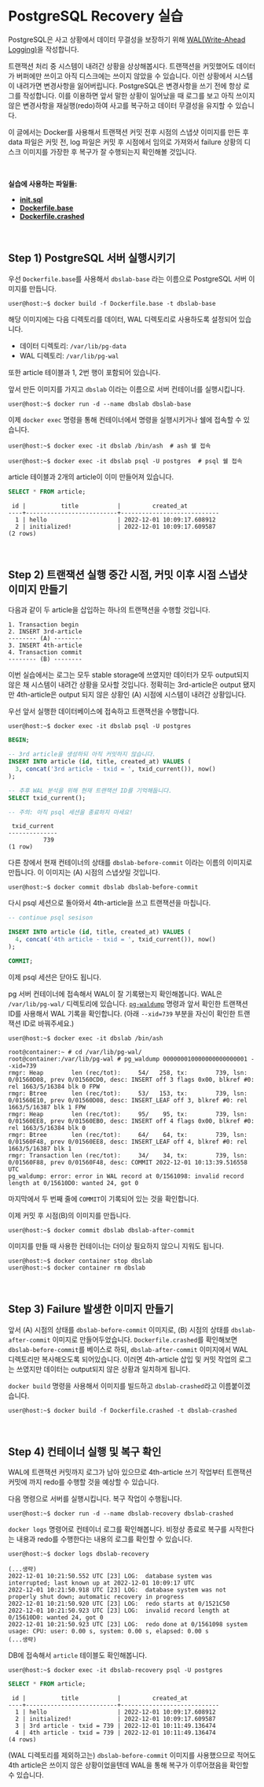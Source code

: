 PostgreSQL Recovery 실습
===

PostgreSQL은 사고 상황에서 데이터 무결성을 보장하기 위해 [WAL(Write-Ahead Logging)][wal-intro]을 작성합니다.

트랜잭션 처리 중 시스템이 내려간 상황을 상상해봅시다. 트랜잭션을 커밋했어도 데이터가 버퍼에만 쓰이고 아직 디스크에는 쓰이지 않았을 수 있습니다. 이런 상황에서 시스템이 내려가면 변경사항을 잃어버립니다. PostgreSQL은 변경사항을 쓰기 전에 항상 로그를 작성합니다. 이를 이용하면 앞서 말한 상황이 일어났을 때 로그를 보고 아직 쓰이지 않은 변경사항을 재실행(redo)하여 사고를 복구하고 데이터 무결성을 유지할 수 있습니다.

이 글에서는 Docker를 사용해서 트랜잭션 커밋 전후 시점의 스냅샷 이미지를 만든 후
data 파일은 커밋 전, log 파일은 커밋 후 시점에서 임의로 가져와서
failure 상황의 디스크 이미지를 가장한 후 복구가 잘 수행되는지 확인해볼 것입니다.

<br />

**실습에 사용하는 파일들:**

- [**init.sql**](./init.sql)
- [**Dockerfile.base**](./Dockerfile.base)
- [**Dockerfile.crashed**](./Dockerfile.crashed)

<br />

## Step 1) PostgreSQL 서버 실행시키기

우선 `Dockerfile.base`를 사용해서 `dbslab-base` 라는 이름으로 PostgreSQL 서버 이미지를 만듭니다.

```console
user@host:~$ docker build -f Dockerfile.base -t dbslab-base
```

해당 이미지에는 다음 디렉토리를 데이터, WAL 디렉토리로 사용하도록 설정되어 있습니다.

- 데이터 디렉토리: `/var/lib/pg-data`
- WAL 디렉토리: `/var/lib/pg-wal`

또한 article 테이블과 1, 2번 행이 포함되어 있습니다.

앞서 만든 이미지를 가지고 `dbslab` 이라는 이름으로 서버 컨테이너를 실행시킵니다.

```console
user@host:~$ docker run -d --name dbslab dbslab-base
```

이제 `docker exec` 명령을 통해 컨테이너에서 명령을 실행시키거나 쉘에 접속할 수 있습니다.

```console
user@host:~$ docker exec -it dbslab /bin/ash  # ash 쉘 접속

user@host:~$ docker exec -it dbslab psql -U postgres  # psql 쉘 접속
```

article 테이블과 2개의 article이 이미 만들어져 있습니다.

```sql
SELECT * FROM article;
```

```
 id |          title           |         created_at
----+--------------------------+----------------------------
  1 | hello                    | 2022-12-01 10:09:17.608912
  2 | initialized!             | 2022-12-01 10:09:17.609587
(2 rows)
```

<br />

## Step 2) 트랜잭션 실행 중간 시점, 커밋 이후 시점 스냅샷 이미지 만들기

다음과 같이 두 article을 삽입하는 하나의 트랜잭션을 수행할 것입니다.

```
1. Transaction begin
2. INSERT 3rd-article
-------- (A) --------
3. INSERT 4th-article
4. Transaction commit
-------- (B) --------
```

이번 실습에서는 로그는 모두 stable storage에 쓰였지만 데이터가 모두 output되지 않은 채 시스템이 내려간 상황을 모사할 것입니다. 정확히는 3rd-article은 output 됐지만 4th-article은 output 되지 않은 상황인 (A) 시점에 시스템이 내려간 상황입니다.

우선 앞서 실행한 데이터베이스에 접속하고 트랜잭션을 수행합니다.

```console
user@host:~$ docker exec -it dbslab psql -U postgres
```

```sql
BEGIN;

-- 3rd article을 생성하되 아직 커밋하지 않습니다.
INSERT INTO article (id, title, created_at) VALUES (
  3, concat('3rd article - txid = ', txid_current()), now()
);

-- 추후 WAL 분석을 위해 현재 트랜잭션 ID를 기억해둡니다.
SELECT txid_current();

-- 주의: 아직 psql 세션을 종료하지 마세요!
```

```
 txid_current
--------------
          739
(1 row)
```

다른 창에서 현재 컨테이너의 상태를 `dbslab-before-commit` 이라는 이름의 이미지로 만듭니다. 이 이미지는 (A) 시점의 스냅샷일 것입니다.

```console
user@host:~$ docker commit dbslab dbslab-before-commit
```

다시 psql 세션으로 돌아와서 4th-article을 쓰고 트랜잭션을 마칩니다.

```sql
-- continue psql sesison

INSERT INTO article (id, title, created_at) VALUES (
  4, concat('4th article - txid = ', txid_current()), now()
);

COMMIT;
```

이제 psql 세션은 닫아도 됩니다.

pg 서버 컨테이너에 접속해서 WAL이 잘 기록됐는지 확인해봅니다. WAL은 `/var/lib/pg-wal/` 디렉토리에 있습니다. [`pg-waldump`][pg-waldump] 명령과 앞서 확인한 트랜잭션 ID를 사용해서 WAL 기록을 확인합니다. (아래 `--xid=739` 부분을 자신이 확인한 트랜잭션 ID로 바꿔주세요.)

```console
user@host:~$ docker exec -it dbslab /bin/ash

root@container:~ # cd /var/lib/pg-wal/
root@container:/var/lib/pg-wal # pg_waldump 000000010000000000000001 --xid=739
rmgr: Heap        len (rec/tot):     54/   258, tx:        739, lsn: 0/01560D08, prev 0/01560CD0, desc: INSERT off 3 flags 0x00, blkref #0: rel 1663/5/16384 blk 0 FPW
rmgr: Btree       len (rec/tot):     53/   153, tx:        739, lsn: 0/01560E10, prev 0/01560D08, desc: INSERT_LEAF off 3, blkref #0: rel 1663/5/16387 blk 1 FPW
rmgr: Heap        len (rec/tot):     95/    95, tx:        739, lsn: 0/01560EE8, prev 0/01560EB0, desc: INSERT off 4 flags 0x00, blkref #0: rel 1663/5/16384 blk 0
rmgr: Btree       len (rec/tot):     64/    64, tx:        739, lsn: 0/01560F48, prev 0/01560EE8, desc: INSERT_LEAF off 4, blkref #0: rel 1663/5/16387 blk 1
rmgr: Transaction len (rec/tot):     34/    34, tx:        739, lsn: 0/01560F88, prev 0/01560F48, desc: COMMIT 2022-12-01 10:13:39.516558 UTC
pg_waldump: error: error in WAL record at 0/1561098: invalid record length at 0/15610D0: wanted 24, got 0
```

마지막에서 두 번째 줄에 `COMMIT`이 기록되어 있는 것을 확인합니다.

이제 커밋 후 시점(B)의 이미지를 만듭니다.

```console
user@host:~$ docker commit dbslab dbslab-after-commit
```

이미지를 만들 때 사용한 컨테이너는 더이상 필요하지 않으니 지워도 됩니다.

```console
user@host:~$ docker container stop dbslab
user@host:~$ docker container rm dbslab
```

<br />

## Step 3) Failure 발생한 이미지 만들기

앞서 (A) 시점의 상태를 `dbslab-before-commit` 이미지로, (B) 시점의 상태를 `dbslab-after-commit` 이미지로 만들어두었습니다. `Dockerfile.crashed`를 확인해보면 `dbslab-before-commit`를 베이스로 하되, `dbslab-after-commit` 이미지에서 WAL 디렉토리만 복사해오도록 되어있습니다. 이러면 4th-article 삽입 및 커밋 작업의 로그는 쓰였지만 데이터는 output되지 않은 상황과 일치하게 됩니다.

`docker build` 명령을 사용해서 이미지를 빌드하고 `dbslab-crashed`라고 이름붙이겠습니다.

```console
user@host:~$ docker build -f Dockerfile.crashed -t dbslab-crashed
```

<br />

## Step 4) 컨테이너 실행 및 복구 확인

WAL에 트랜잭션 커밋까지 로그가 남아 있으므로 4th-article 쓰기 작업부터 트랜잭션 커밋에 까지 redo를 수행할 것을 예상할 수 있습니다.

다음 명령으로 서버를 실행시킵니다. 복구 작업이 수행됩니다.

```console
user@host:~$ docker run -d --name dbslab-recovery dbslab-crashed
```

`docker logs` 명령어로 컨테이너 로그를 확인해봅니다. 비정상 종료로 복구를 시작한다는 내용과 redo를 수행한다는 내용의 로그를 확인할 수 있습니다.

```console
user@host:~$ docker logs dbslab-recovery
```

```
(...생략)
2022-12-01 10:21:50.552 UTC [23] LOG:  database system was interrupted; last known up at 2022-12-01 10:09:17 UTC
2022-12-01 10:21:50.918 UTC [23] LOG:  database system was not properly shut down; automatic recovery in progress
2022-12-01 10:21:50.920 UTC [23] LOG:  redo starts at 0/1521C50
2022-12-01 10:21:50.923 UTC [23] LOG:  invalid record length at 0/15610D0: wanted 24, got 0
2022-12-01 10:21:50.923 UTC [23] LOG:  redo done at 0/1561098 system usage: CPU: user: 0.00 s, system: 0.00 s, elapsed: 0.00 s
(...생략)
```

DB에 접속해서 `article` 테이블도 확인해봅니다.

```console
user@host:~$ docker exec -it dbslab-recovery psql -U postgres
```

```sql
SELECT * FROM article;
```

```
 id |          title           |         created_at
----+--------------------------+----------------------------
  1 | hello                    | 2022-12-01 10:09:17.608912
  2 | initialized!             | 2022-12-01 10:09:17.609587
  3 | 3rd article - txid = 739 | 2022-12-01 10:11:49.136474
  4 | 4th article - txid = 739 | 2022-12-01 10:11:49.136474
(4 rows)
```

(WAL 디렉토리를 제외하고는) `dbslab-before-commit` 이미지를 사용했으므로 적어도 4th article은 쓰이지 않은 상황이었을텐데 WAL을 통해 복구가 이루어졌음을 확인할 수 있습니다.

[wal-intro]: https://www.postgresql.org/docs/15/wal-intro.html
[pg-waldump]: https://www.postgresql.org/docs/15/pgwaldump.html
